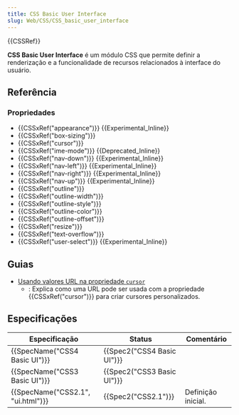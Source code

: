 ```yaml
---
title: CSS Basic User Interface
slug: Web/CSS/CSS_basic_user_interface
---
```


{{CSSRef}}

**CSS Basic User Interface** é um módulo CSS que permite definir a renderização e a funcionalidade de recursos relacionados à interface do usuário.

## Referência

### Propriedades

- {{CSSxRef("appearance")}} {{Experimental_Inline}}
- {{CSSxRef("box-sizing")}}
- {{CSSxRef("cursor")}}
- {{CSSxRef("ime-mode")}} {{Deprecated_Inline}}
- {{CSSxRef("nav-down")}} {{Experimental_Inline}}
- {{CSSxRef("nav-left")}} {{Experimental_Inline}}
- {{CSSxRef("nav-right")}} {{Experimental_Inline}}
- {{CSSxRef("nav-up")}} {{Experimental_Inline}}
- {{CSSxRef("outline")}}
- {{CSSxRef("outline-width")}}
- {{CSSxRef("outline-style")}}
- {{CSSxRef("outline-color")}}
- {{CSSxRef("outline-offset")}}
- {{CSSxRef("resize")}}
- {{CSSxRef("text-overflow")}}
- {{CSSxRef("user-select")}} {{Experimental_Inline}}

## Guias

- [Usando valores URL na propriedade `cursor`](/pt-BR/docs/Web/CSS/CSS_Basic_User_Interface/Using_URL_values_for_the_cursor_property)
  - : Explica como uma URL pode ser usada com a propriedade {{CSSxRef("cursor")}} para criar cursores personalizados.

## Especificações

| Especificação                     | Status                     | Comentário         |
| --------------------------------- | -------------------------- | ------------------ |
| {{SpecName("CSS4 Basic UI")}}     | {{Spec2("CSS4 Basic UI")}} |                    |
| {{SpecName("CSS3 Basic UI")}}     | {{Spec2("CSS3 Basic UI")}} |                    |
| {{SpecName("CSS2.1", "ui.html")}} | {{Spec2("CSS2.1")}}        | Definição inicial. |
